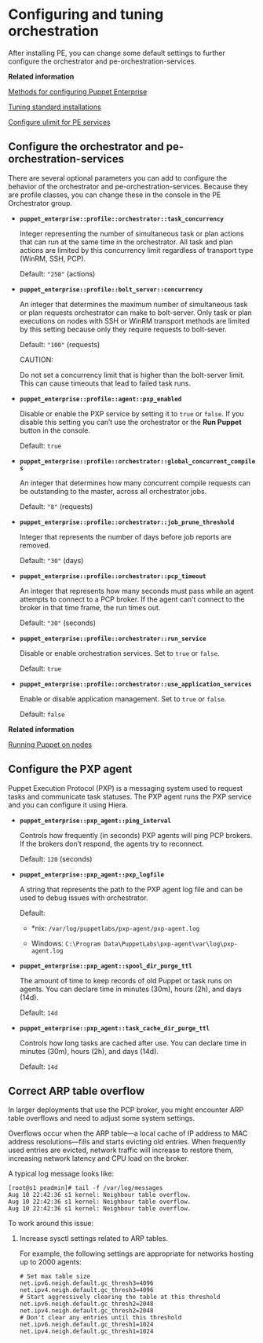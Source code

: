 # Configuring and tuning orchestration

After installing PE, you can change some default settings to further configure the orchestrator and pe-orchestration-services.

**Related information**  


[Methods for configuring Puppet Enterprise](config_intro.md#)

[Tuning standard installations](tuning_standard.md#)

[Configure ulimit for PE services](config_ulimit.md#)

## Configure the orchestrator and pe-orchestration-services

There are several optional parameters you can add to configure the behavior of the orchestrator and pe-orchestration-services. Because they are profile classes, you can change these in the console in the PE Orchestrator group.

-   **`puppet_enterprise::profile::orchestrator::task_concurrency`**

    Integer representing the number of simultaneous task or plan actions that can run at the same time in the orchestrator. All task and plan actions are limited by this concurrency limit regardless of transport type \(WinRM, SSH, PCP\).

    Default: `"250"` \(actions\)

-   **`puppet_enterprise::profile::bolt_server::concurrency`**

    An integer that determines the maximum number of simultaneous task or plan requests orchestrator can make to bolt-server. Only task or plan executions on nodes with SSH or WinRM transport methods are limited by this setting because only they require requests to bolt-sever.

    Default: `"100"` \(requests\)

    CAUTION:

    Do not set a concurrency limit that is higher than the bolt-server limit. This can cause timeouts that lead to failed task runs.

-   **`puppet_enterprise::profile::agent::pxp_enabled`**

    Disable or enable the PXP service by setting it to `true` or `false`. If you disable this setting you can’t use the orchestrator or the **Run Puppet** button in the console.

    Default: `true`

-   **`puppet_enterprise::profile::orchestrator::global_concurrent_compiles`**

    An integer that determines how many concurrent compile requests can be outstanding to the master, across all orchestrator jobs.

    Default: `"8"` \(requests\)

-   **`puppet_enterprise::profile::orchestrator::job_prune_threshold`**

    Integer that represents the number of days before job reports are removed.

    Default: `"30"` \(days\)

-   **`puppet_enterprise::profile::orchestrator::pcp_timeout`**

    An integer that represents how many seconds must pass while an agent attempts to connect to a PCP broker. If the agent can’t connect to the broker in that time frame, the run times out.

    Default: `"30"` \(seconds\)

-   **`puppet_enterprise::profile::orchestrator::run_service`**

    Disable or enable orchestration services. Set to `true` or `false`.

    Default: `true`

-   **`puppet_enterprise::profile::orchestrator::use_application_services`**

    Enable or disable application management. Set to `true` or `false`.

    Default: `false`


**Related information**  


[Running Puppet on nodes](run_puppet_on_nodes.md#)

## Configure the PXP agent

Puppet Execution Protocol \(PXP\) is a messaging system used to request tasks and communicate task statuses. The PXP agent runs the PXP service and you can configure it using Hiera.

-   **`puppet_enterprise::pxp_agent::ping_interval`**

    Controls how frequently \(in seconds\) PXP agents will ping PCP brokers. If the brokers don’t respond, the agents try to reconnect.

    Default: `120` \(seconds\)

-   **`puppet_enterprise::pxp_agent::pxp_logfile`**

    A string that represents the path to the PXP agent log file and can be used to debug issues with orchestrator.

    Default:

    -   \*nix: `/var/log/puppetlabs/pxp-agent/pxp-agent.log`

    -   Windows: `C:\Program Data\PuppetLabs\pxp-agent\var\log\pxp-agent.log`

-   **`puppet_enterprise::pxp_agent::spool_dir_purge_ttl`**

    The amount of time to keep records of old Puppet or task runs on agents. You can declare time in minutes \(30m\), hours \(2h\), and days \(14d\).

    Default: `14d`

-   **`puppet_enterprise::pxp_agent::task_cache_dir_purge_ttl`**

    Controls how long tasks are cached after use. You can declare time in minutes \(30m\), hours \(2h\), and days \(14d\).

    Default: `14d`


## Correct ARP table overflow

In larger deployments that use the PCP broker, you might encounter ARP table overflows and need to adjust some system settings.

Overflows occur when the ARP table—a local cache of IP address to MAC address resolutions—fills and starts evicting old entries. When frequently used entries are evicted, network traffic will increase to restore them, increasing network latency and CPU load on the broker.

A typical log message looks like:

```
[root@s1 peadmin]# tail -f /var/log/messages
Aug 10 22:42:36 s1 kernel: Neighbour table overflow.
Aug 10 22:42:36 s1 kernel: Neighbour table overflow.
Aug 10 22:42:36 s1 kernel: Neighbour table overflow.
```

To work around this issue:

1.  Increase sysctl settings related to ARP tables.

    For example, the following settings are appropriate for networks hosting up to 2000 agents:

    ```
    # Set max table size
    net.ipv6.neigh.default.gc_thresh3=4096
    net.ipv4.neigh.default.gc_thresh3=4096
    # Start aggressively clearing the table at this threshold
    net.ipv6.neigh.default.gc_thresh2=2048
    net.ipv4.neigh.default.gc_thresh2=2048
    # Don't clear any entries until this threshold
    net.ipv6.neigh.default.gc_thresh1=1024
    net.ipv4.neigh.default.gc_thresh1=1024
    ```


